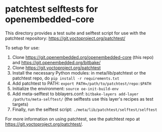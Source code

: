 # patchtest selftests for openembedded-core

This directory provides a test suite and selftest script for use with the
patchtest repository: <https://git.yoctoproject.org/patchtest/>

To setup for use:

1. Clone <https://git.openembedded.org/openembedded-core> (this repo) and <https://git.openembedded.org/bitbake/>
2. Clone <https://git.yoctoproject.org/patchtest>
3. Install the necessary Python modules: in meta/lib/patchtest or the patchtest
   repo, do `pip install -r requirements.txt`
4. Add patchtest to PATH: `export PATH=/path/to/patchtest/repo:$PATH`
5. Initialize the environment: `source oe-init-build-env`
6. Add meta-selftest to bblayers.conf: `bitbake-layers add-layer
   /path/to/meta-selftest/` (the selftests use this layer's recipes as test
   targets)
7. Finally, run the selftest script: `./meta/lib/patchtest/selftest/selftest`

For more information on using patchtest, see the patchtest repo at
<https://git.yoctoproject.org/patchtest/>.
